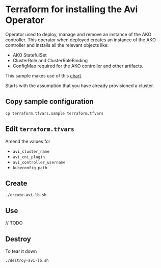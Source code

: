 # Terraform for installing the Avi Operator

Operator used to deploy, manage and remove an instance of the AKO controller. This operator when deployed creates an instance of the AKO controller and installs all the relevant objects like:

* AKO StatefulSet
* ClusterRole and ClusterRoleBinding
* ConfigMap required for the AKO controller and other artifacts.


This sample makes use of this [chart](https://github.com/avinetworks/avi-helm-charts/blob/master/docs/AKO/install/operator.md).

Starts with the assumption that you have already provisioned a cluster.

## Copy sample configuration

```
cp terraform.tfvars.sample terraform.tfvars
```

## Edit `terraform.tfvars`

Amend the values for

* `avi_cluster_name`
* `avi_cni_plugin`
* `avi_controller_username`
* `kubeconfig_path`

## Create

```
./create-avi-lb.sh
```

## Use

// TODO

## Destroy

To tear it down

```
./destroy-avi-lb.sh
```
